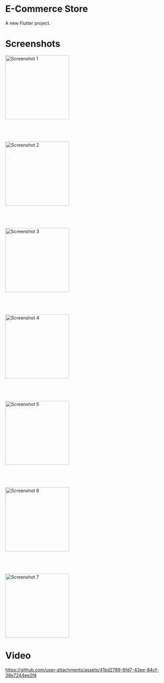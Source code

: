 # E-Commerce Store

A new Flutter project.
# Screenshots

<div style="display: flex; flex-direction: column; gap: 70px;">
  <img src="https://github.com/user-attachments/assets/6eb37b38-e4b8-4a1e-b383-4d03b6b965a2" alt="Screenshot 1" width="200" />
  <img src="https://github.com/user-attachments/assets/ecc615b3-01e8-4064-94f5-b175aa294acd" alt="Screenshot 2" width="200" />
  <img src="https://github.com/user-attachments/assets/f7c13ad2-95d0-4d4b-a5e8-b7d7944666e5" alt="Screenshot 3" width="200" />
  <img src="https://github.com/user-attachments/assets/91871c20-44de-48b2-8009-bf3875af3d15" alt="Screenshot 4" width="200" />
  <img src="https://github.com/user-attachments/assets/e97a6ce9-3934-4330-ad63-c2c37b2f6cae" alt="Screenshot 5" width="200" />
  <img src="https://github.com/user-attachments/assets/2916b77e-a1ef-444c-b0f6-22bb08d6f2de" alt="Screenshot 6" width="200" />
  <img src="https://github.com/user-attachments/assets/e07bf70f-f693-46ff-af87-38eac7ab8ae7" alt="Screenshot 7" width="200" />
</div>

# Video



https://github.com/user-attachments/assets/41bd2789-6fd7-43ee-84cf-38e7244ee2f4



